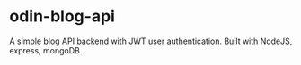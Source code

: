 # odin-blog-api
A simple blog API backend with JWT user authentication. Built with NodeJS, express, mongoDB. 
